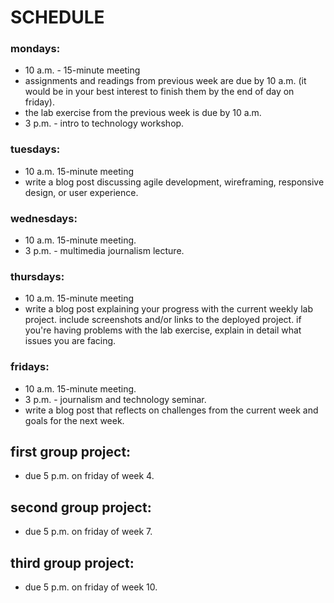# SCHEDULE

### mondays:
- 10 a.m. - 15-minute meeting
- assignments and readings from previous week are due by 10 a.m. (it would be in your best interest to finish them by the end of day on friday).
- the lab exercise from the previous week is due by 10 a.m.
- 3 p.m. - intro to technology workshop.


### tuesdays:
- 10 a.m. 15-minute meeting
- write a blog post discussing agile development, wireframing, responsive design, or user experience.


### wednesdays:
- 10 a.m. 15-minute meeting.
- 3 p.m. - multimedia journalism lecture.


### thursdays:
- 10 a.m. 15-minute meeting
- write a blog post explaining your progress with the current weekly lab project. include screenshots and/or links to the deployed project. if you're having problems with the lab exercise, explain in detail what issues you are facing.


### fridays:
- 10 a.m. 15-minute meeting.
- 3 p.m. - journalism and technology seminar.
- write a blog post that reflects on challenges from the current week and goals for the next week.



## first group project:
- due 5 p.m. on friday of week 4.


## second group project:
- due 5 p.m. on friday of week 7.

## third group project:
- due 5 p.m. on friday of week 10.

